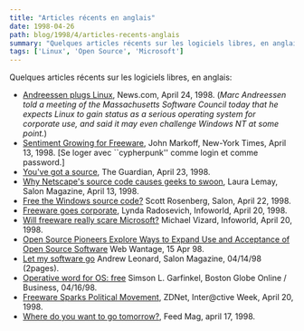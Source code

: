 ```yaml
---
title: "Articles récents en anglais"
date: 1998-04-26
path: blog/1998/4/articles-recents-anglais
summary: "Quelques articles récents sur les logiciels libres, en anglais: Andreessen plugs Linux, News.com, April 24, 1998."
tags: ['Linux', 'Open Source', 'Microsoft']
---
```


<P>
Quelques articles récents sur les logiciels libres, en anglais:
</P>

<UL>

<LI><A HREF="http://www.news.com/News/Item/0,4,21466,00.html">Andreessen plugs Linux</A>, News.com, April 24, 1998.
(<EM>Marc Andreessen told a meeting of the Massachusetts Software Council today that he expects Linux to gain status as a serious operating system for corporate use, and said it may even challenge Windows NT at some point.</EM>)
<LI><A HREF="http://www.nytimes.com/library/tech/98/04/cyber/articles/26commerce.html">Sentiment Growing for Freeware</A>, John Markoff, New-York Times, April 13,
1998. [Se loger avec ``cypherpunk'' comme login et comme password.]
<LI><A HREF="http://online.guardian.co.uk/theweb/893243727-linux.html">You've got a source</A>, The Guardian, April 23, 1998.
<LI><A HREF="http://www.salonmagazine.com/21st/feature/1998/04/13feature.html">Why Netscape's source code causes geeks to swoon</A>,
Laura Lemay, Salon Magazine, April 13, 1998.
<LI><A HREF="http://www.salonmagazine.com/21st/rose/1998/04/22straight.html">Free the Windows source code?</A> Scott Rosenberg, Salon, April 22, 1998.
<LI><A HREF="http://www.infoworld.com/cgi-bin/displayStory.pl?/features/980420freeware.htm">Freeware goes corporate</A>, Lynda Radosevich, Infoworld, April 20, 1998.
<LI><A HREF="http://www.infoworld.com/cgi-bin/displayNew.pl?/vizard/980420mv.htm">Will freeware really scare Microsoft?</A>
Michael Vizard, Infoworld, April 20, 1998.
<LI><A HREF="http://www.web-vantage.com/wv/980415n2.cfm">Open Source Pioneers Explore Ways to Expand Use and Acceptance of Open
Source Software</A> Web Wantage, 15 Apr 98.
<LI><A HREF="http://www.salonmagazine.com/21st/feature/1998/04/cov_14feature.html">Let my software go</A> Andrew Leonard, Salon Magazine, 04/14/98
(2pages).
<LI><A HREF="http://www.boston.com/dailyglobe/globehtml/106/Operative_word_for_OS__free.htm">Operative word for OS: free</A>
Simson L. Garfinkel, Boston Globe Online / Business, 04/16/98.
<LI><A HREF="http://www.zdnet.com/intweek/printhigh/42098/pol420.html">Freeware Sparks Political Movement</A>, ZDNet, Inter@ctive Week,
April 20, 1998.
<LI><A HREF="http://www.feedmag.com/html/feedline/98.04johnson/98.04johnson_master.html">Where do you want to go tomorrow?</A>, Feed Mag, april 17, 1998.
</UL>


